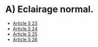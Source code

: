 # A) Eclairage normal.

- [Article S 23](article-s-23.md)
- [Article S 24](article-s-24.md)
- [Article S 25](article-s-25.md)
- [Article S 26](article-s-26.md)
